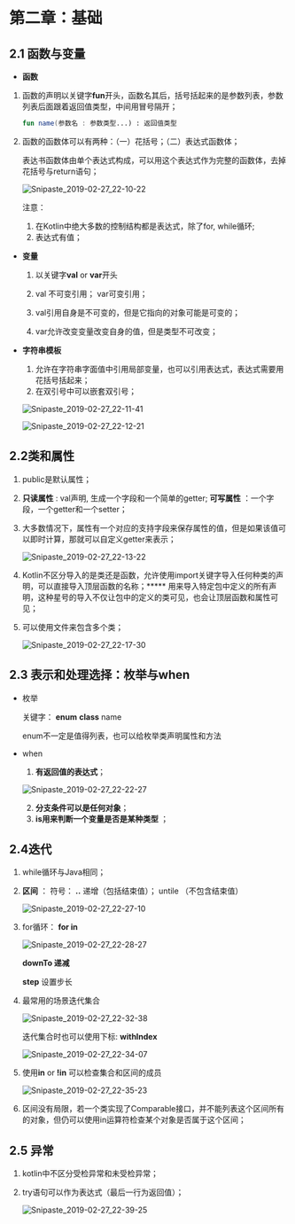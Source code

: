 # 第二章：基础

## 2.1 函数与变量

* **函数** 

1. 函数的声明以关键字**fun**开头，函数名其后，括号括起来的是参数列表，参数列表后面跟着返回值类型，中间用冒号隔开；

   ```kotlin
   fun name(参数名 : 参数类型...) : 返回值类型
   ```

2. 函数的函数体可以有两种：（一）花括号；（二）表达式函数体；

   表达书函数体由单个表达式构成，可以用这个表达式作为完整的函数体，去掉花括号与return语句；

   ![Snipaste_2019-02-27_22-10-22](https://github.com/chrissen0814/KotlinStudy/blob/master/article/image/Snipaste_2019-02-27_22-10-22.png)

   注意：

   1. 在Kotlin中绝大多数的控制结构都是表达式，除了for, while循环;
   2. 表达式有值；

* **变量** 

  1. 以关键字**val** or **var**开头

  2. val 不可变引用； var可变引用；
  3. val引用自身是不可变的，但是它指向的对象可能是可变的；
  4. var允许改变变量改变自身的值，但是类型不可改变；

* **字符串模板** 

  1. 允许在字符串字面值中引用局部变量，也可以引用表达式，表达式需要用花括号括起来；
  2. 在双引号中可以嵌套双引号；

  ![Snipaste_2019-02-27_22-11-41](https://github.com/chrissen0814/KotlinStudy/blob/master/article/image/Snipaste_2019-02-27_22-11-41.png)

  ![Snipaste_2019-02-27_22-12-21](https://github.com/chrissen0814/KotlinStudy/blob/master/article/image/Snipaste_2019-02-27_22-12-21.png)

## 2.2类和属性

1. public是默认属性；

2. **只读属性** : val声明, 生成一个字段和一个简单的getter; **可写属性** ：一个字段，一个getter和一个setter；

3. 大多数情况下，属性有一个对应的支持字段来保存属性的值，但是如果该值可以即时计算，那就可以自定义getter来表示；

   ![Snipaste_2019-02-27_22-13-22](https://github.com/chrissen0814/KotlinStudy/blob/master/article/image/Snipaste_2019-02-27_22-13-22.png)

4. Kotlin不区分导入的是类还是函数，允许使用import关键字导入任何种类的声明，可以直接导入顶层函数的名称；***** 用来导入特定包中定义的所有声明，这种星号的导入不仅让包中的定义的类可见，也会让顶层函数和属性可见；

5. 可以使用文件来包含多个类；

   ![Snipaste_2019-02-27_22-17-30](https://github.com/chrissen0814/KotlinStudy/blob/master/article/image/Snipaste_2019-02-27_22-17-30.png)

## 2.3 表示和处理选择：枚举与when

* 枚举

  关键字： **enum** **class** name

  enum不一定是值得列表，也可以给枚举类声明属性和方法

* when

  1. **有返回值的表达式**；

  ![Snipaste_2019-02-27_22-22-27](https://github.com/chrissen0814/KotlinStudy/blob/master/article/image/Snipaste_2019-02-27_22-22-27.png)

  2. **分支条件可以是任何对象**；
  3. **is用来判断一个变量是否是某种类型** ；

## 2.4迭代

1. while循环与Java相同；

2. **区间** ： 符号： **..**  递增（包括结束值）； untile （不包含结束值）

   ![Snipaste_2019-02-27_22-27-10](https://github.com/chrissen0814/KotlinStudy/blob/master/article/image/Snipaste_2019-02-27_22-27-10.png)

3. for循环： **for in** 

   ![Snipaste_2019-02-27_22-28-27](https://github.com/chrissen0814/KotlinStudy/blob/master/article/image/Snipaste_2019-02-27_22-28-27.png)

   **downTo 递减** 

   **step** 设置步长

4. 最常用的场景迭代集合

   ![Snipaste_2019-02-27_22-32-38](https://github.com/chrissen0814/KotlinStudy/blob/master/article/image/Snipaste_2019-02-27_22-32-38.png)

   迭代集合时也可以使用下标: **withIndex**

   ![Snipaste_2019-02-27_22-34-07](https://github.com/chrissen0814/KotlinStudy/blob/master/article/image/Snipaste_2019-02-27_22-34-07.png)

5. 使用**in** or **!in** 可以检查集合和区间的成员

   ![Snipaste_2019-02-27_22-35-23](https://github.com/chrissen0814/KotlinStudy/blob/master/article/image/Snipaste_2019-02-27_22-35-23.png)

6. 区间没有局限，若一个类实现了Comparable接口，并不能列表这个区间所有的对象，但仍可以使用in运算符检查某个对象是否属于这个区间；

## 2.5 异常

1. kotlin中不区分受检异常和未受检异常；

2. try语句可以作为表达式（最后一行为返回值）；

   ![Snipaste_2019-02-27_22-39-25](https://github.com/chrissen0814/KotlinStudy/blob/master/article/image/Snipaste_2019-02-27_22-39-25.png)
